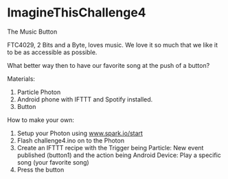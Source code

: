 # ImagineThisChallenge4
The Music Button

FTC4029, 2 Bits and a Byte, loves music. We love it so much that we like it to be as accessible as possible. 

What better way then to have our favorite song at the push of a button?

Materials: 
  1. Particle Photon
  2. Android phone with IFTTT and Spotify installed.
  3. Button

How to make your own:
  1. Setup your Photon using www.spark.io/start
  2. Flash challenge4.ino on to the Photon
  3. Create an IFTTT recipe with the Trigger being Particle: New event published (button1) and the action being Android Device: Play a specific song (your favorite song)
  4. Press the button
